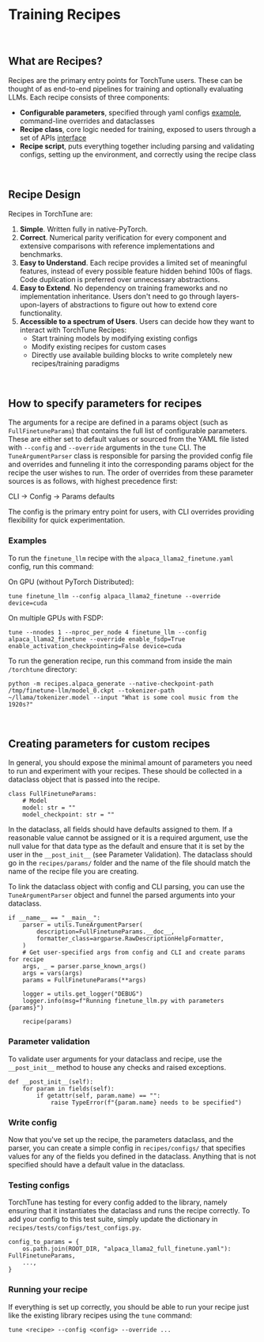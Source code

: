 # Training Recipes

&nbsp;

## What are Recipes?

Recipes are the primary entry points for TorchTune users. These can be thought of as end-to-end pipelines for training and optionally evaluating LLMs. Each recipe consists of three components:

- **Configurable parameters**, specified through yaml configs [example](https://github.com/pytorch-labs/torchtune/blob/main/recipes/configs/alpaca_llama2_full_finetune.yaml), command-line overrides and dataclasses
- **Recipe class**, core logic needed for training, exposed to users through a set of APIs [interface](https://github.com/pytorch-labs/torchtune/blob/main/recipes/interfaces.py)
- **Recipe script**, puts everything together including parsing and validating configs, setting up the environment, and correctly using the recipe class

&nbsp;

## Recipe Design

Recipes in TorchTune are:

1. **Simple**. Written fully in native-PyTorch.
2. **Correct**. Numerical parity verification for every component and extensive comparisons with reference implementations and benchmarks.
3. **Easy to Understand**. Each recipe provides a limited set of meaningful features, instead of every possible feature hidden behind 100s of flags. Code duplication is preferred over unnecessary abstractions.
4. **Easy to Extend**. No dependency on training frameworks and no implementation inheritance. Users don't need to go through layers-upon-layers of abstractions to figure out how to extend core functionality.
5. **Accessible to a spectrum of Users**. Users can decide how they want to interact with TorchTune Recipes:
    - Start training models by modifying existing configs
    - Modify existing recipes for custom cases
    - Directly use available building blocks to write completely new recipes/training paradigms

&nbsp;

## How to specify parameters for recipes

The arguments for a recipe are defined in a params object (such as `FullFinetuneParams`) that contains the full list of configurable parameters. These are either set to default values or sourced from the YAML file listed with `--config` and `--override` arguments in the `tune` CLI. The `TuneArgumentParser` class is responsible for parsing the provided config file and overrides and funneling it into the corresponding params object for the recipe the user wishes to run. The order of overrides from these parameter sources is as follows, with highest precedence first:

CLI &rarr; Config &rarr; Params defaults

The config is the primary entry point for users, with CLI overrides providing flexibility for quick experimentation.

### Examples

To run the `finetune_llm` recipe with the `alpaca_llama2_finetune.yaml` config, run this command:

On GPU (without PyTorch Distributed):
```
tune finetune_llm --config alpaca_llama2_finetune --override device=cuda
```

On multiple GPUs with FSDP:
```
tune --nnodes 1 --nproc_per_node 4 finetune_llm --config alpaca_llama2_finetune --override enable_fsdp=True enable_activation_checkpointing=False device=cuda
```

To run the generation recipe, run this command from inside the main `/torchtune` directory:
```
python -m recipes.alpaca_generate --native-checkpoint-path /tmp/finetune-llm/model_0.ckpt --tokenizer-path ~/llama/tokenizer.model --input "What is some cool music from the 1920s?"
```

&nbsp;

## Creating parameters for custom recipes
In general, you should expose the minimal amount of parameters you need to run and experiment with your recipes. These should be collected in a dataclass object that is passed into the recipe.
```
class FullFinetuneParams:
    # Model
    model: str = ""
    model_checkpoint: str = ""
```
In the dataclass, all fields should have defaults assigned to them. If a reasonable value cannot be assigned or it is a required argument, use the null value for that data type as the default and ensure that it is set by the user in the `__post_init__` (see Parameter Validation). The dataclass should go in the `recipes/params/` folder and the name of the file should match the name of the recipe file you are creating.

To link the dataclass object with config and CLI parsing, you can use the `TuneArgumentParser` object and funnel the parsed arguments into your dataclass.
```
if __name__ == "__main__":
    parser = utils.TuneArgumentParser(
        description=FullFinetuneParams.__doc__,
        formatter_class=argparse.RawDescriptionHelpFormatter,
    )
    # Get user-specified args from config and CLI and create params for recipe
    args, _ = parser.parse_known_args()
    args = vars(args)
    params = FullFinetuneParams(**args)

    logger = utils.get_logger("DEBUG")
    logger.info(msg=f"Running finetune_llm.py with parameters {params}")

    recipe(params)
```

### Parameter validation
To validate user arguments for your dataclass and recipe, use the `__post_init__` method to house any checks and raised exceptions.
```
def __post_init__(self):
    for param in fields(self):
        if getattr(self, param.name) == "":
            raise TypeError(f"{param.name} needs to be specified")
```

### Write config
Now that you've set up the recipe, the parameters dataclass, and the parser, you can create a simple config in `recipes/configs/` that specifies values for any of the fields you defined in the dataclass. Anything that is not specified should have a default value in the dataclass.

### Testing configs
TorchTune has testing for every config added to the library, namely ensuring that it instantiates the dataclass and runs the recipe correctly. To add your config to this test suite, simply update the dictionary in `recipes/tests/configs/test_configs.py`.
```
config_to_params = {
    os.path.join(ROOT_DIR, "alpaca_llama2_full_finetune.yaml"): FullFinetuneParams,
    ...,
}
```

### Running your recipe
If everything is set up correctly, you should be able to run your recipe just like the existing library recipes using the `tune` command:
```
tune <recipe> --config <config> --override ...
```
